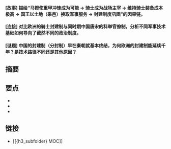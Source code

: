 #### [故事] 描绘“马镫使重甲冲锋成为可能 -> 骑士成为战场主宰 -> 维持骑士装备成本极高 -> 国王以土地（采邑）换取军事服务 -> 封建制度巩固”的因果链。


#### [连接] 对比欧洲的骑士封建制与同时期中国唐宋的科举官僚制，分析不同军事技术基础如何导向了截然不同的政治制度。


#### [谜题] 中国的封建制（分封制）早在秦朝就基本终结，为何欧洲的封建制能延续千年？是技术路径不同还是其他原因？


## 摘要


## 要点

- 
- 
- 

## 链接

- [[{h3_subfolder} MOC]]
